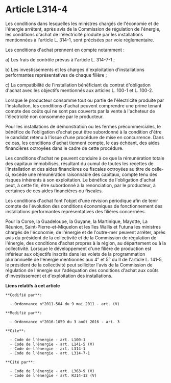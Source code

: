 # Article L314-4

Les conditions dans lesquelles les ministres chargés de l'économie et de l'énergie arrêtent, après avis de la Commission de
régulation de l'énergie, les conditions d'achat de l'électricité produite par les installations mentionnées à l'article L.
314-1, sont précisées par voie réglementaire. 

Les conditions d'achat prennent en compte notamment : 

a) Les frais de contrôle prévus à l'article L. 314-7-1 ; 

b) Les investissements et les charges d'exploitation d'installations performantes représentatives de chaque filière ; 

c) La compatibilité de l'installation bénéficiant du contrat d'obligation d'achat avec les objectifs mentionnés aux articles
L. 100-1 et L. 100-2. 

Lorsque le producteur consomme tout ou partie de l'électricité produite par l'installation, les conditions d'achat peuvent
comprendre une prime tenant compte des coûts qui ne sont pas couverts par la vente à l'acheteur de l'électricité non
consommée par le producteur. 

Pour les installations de démonstration ou les fermes précommerciales, le bénéfice de l'obligation d'achat peut être
subordonné à la condition d'être le candidat retenu à l'issue d'une procédure de mise en concurrence. Dans ce cas, les
conditions d'achat tiennent compte, le cas échéant, des aides financières octroyées dans le cadre de cette procédure. 

Les conditions d'achat ne peuvent conduire à ce que la rémunération totale des capitaux immobilisés, résultant du cumul de
toutes les recettes de l'installation et des aides financières ou fiscales octroyées au titre de celle-ci, excède une
rémunération raisonnable des capitaux, compte tenu des risques inhérents à son exploitation. Le bénéfice de l'obligation
d'achat peut, à cette fin, être subordonné à la renonciation, par le producteur, à certaines de ces aides financières ou
fiscales. 

Les conditions d'achat font l'objet d'une révision périodique afin de tenir compte de l'évolution des conditions économiques
de fonctionnement des installations performantes représentatives des filières concernées. 

Pour la Corse, la Guadeloupe, la Guyane, la Martinique, Mayotte, La Réunion, Saint-Pierre-et-Miquelon et les îles Wallis et
Futuna les ministres chargés de l'économie, de l'énergie et de l'outre-mer peuvent arrêter, après avis du président de la
collectivité et de la Commission de régulation de l'énergie, des conditions d'achat propres à la région, au département ou à
la collectivité. Lorsque le développement d'une filière de production est inférieur aux objectifs inscrits dans les volets de
la programmation pluriannuelle de l'énergie mentionnés aux 4° et 5° du II de l'article L. 141-5, le président de la
collectivité peut solliciter l'avis de la Commission de régulation de l'énergie sur l'adéquation des conditions d'achat aux
coûts d'investissement et d'exploitation des installations.

**Liens relatifs à cet article**

	**Codifié par**:

	  - Ordonnance n°2011-504 du 9 mai 2011 - art. (V)

	**Modifié par**:

	  - Ordonnance n°2016-1059 du 3 août 2016 - art. 3

	**Cite**:

	  - Code de l'énergie - art. L100-1
	  - Code de l'énergie - art. L141-5 (V)
	  - Code de l'énergie - art. L314-1
	  - Code de l'énergie - art. L314-7-1

	**Cité par**:

	  - Code de l'énergie - art. L363-9 (V)
	  - Code de l'énergie - art. R314-12 (V)

